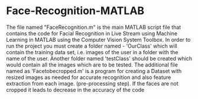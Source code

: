 # Face-Recognition-MATLAB
The file named "FaceRecognition.m" is the main MATLAB script file that contains the code for Facial Recognition in Live Stream using Machine Learning in MATLAB using the Computer Vision System Toolbox. In order to run the project you must create a folder named - 'OurClass' which will contain the training data set, i.e. images of the user in a folder with the name of the user. Another folder named 'testClass' should be created which would contain all the images which are to be tested. The additional file named as 'Facetobecropped.m' is a program for creating a Dataset with resized images as needed for accurate recognition and also feature extraction from each image. (pre-processing step). If the faces are not cropped it leads to decrease in the accuracy of the code
